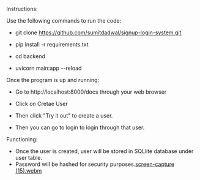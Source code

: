 Instructions:

Use the following commands to run the code:

- git clone https://github.com/sumitdadwal/signup-login-system.git

- pip install -r requirements.txt

- cd backend

- uvicorn main:app --reload

Once the program is up and running:

- Go to http://localhost:8000/docs through your web browser

- Click on Cretae User
- Then click "Try it out" to create a user.
- Then you can go to login to login through that user.


Functioning:
- Once the user is created, user will be stored in SQLlite database under user table.
- Password will be hashed for security purposes.[screen-capture (15).webm](https://user-images.githubusercontent.com/84678969/181996840-543e0da4-c40c-4136-987e-6942888a75a7.webm)
